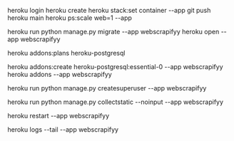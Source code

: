 heroku login
heroku create <your-app-name>
heroku stack:set container --app <your-app-name>
git push heroku main
heroku ps:scale web=1 --app <your-app-name> 


heroku run python manage.py migrate --app webscrapifyy
heroku open --app webscrapifyy


<!-- check for postgrss addons -->
heroku addons:plans heroku-postgresql 

 heroku addons:create heroku-postgresql:essential-0 --app webscrapifyy
heroku addons --app webscrapifyy


heroku run python manage.py createsuperuser --app webscrapifyy

heroku run python manage.py collectstatic --noinput --app webscrapifyy


heroku restart --app webscrapifyy

heroku logs --tail --app webscrapifyy
